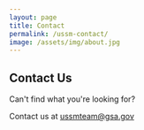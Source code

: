 ```yaml
---
layout: page
title: Contact
permalink: /ussm-contact/
image: /assets/img/about.jpg
---
```


## Contact Us

Can't find what you're looking for?

Contact us at ussmteam@gsa.gov
